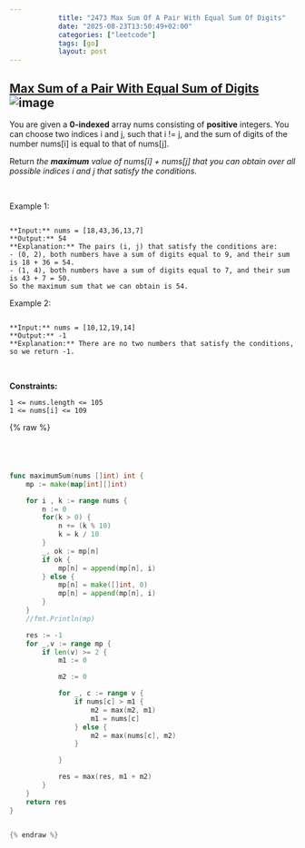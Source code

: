 ```yaml
---
            title: "2473 Max Sum Of A Pair With Equal Sum Of Digits"
            date: "2025-08-23T13:50:49+02:00"
            categories: ["leetcode"]
            tags: [go]
            layout: post
---
```

            
## [Max Sum of a Pair With Equal Sum of Digits](https://leetcode.com/problems/max-sum-of-a-pair-with-equal-sum-of-digits) ![image](https://img.shields.io/badge/Difficulty-Medium-orange)

You are given a **0-indexed** array nums consisting of **positive** integers. You can choose two indices i and j, such that i != j, and the sum of digits of the number nums[i] is equal to that of nums[j].

Return *the **maximum** value of *nums[i] + nums[j]* that you can obtain over all possible indices *i* and *j* that satisfy the conditions.*

 

Example 1:

```

**Input:** nums = [18,43,36,13,7]
**Output:** 54
**Explanation:** The pairs (i, j) that satisfy the conditions are:
- (0, 2), both numbers have a sum of digits equal to 9, and their sum is 18 + 36 = 54.
- (1, 4), both numbers have a sum of digits equal to 7, and their sum is 43 + 7 = 50.
So the maximum sum that we can obtain is 54.

```

Example 2:

```

**Input:** nums = [10,12,19,14]
**Output:** -1
**Explanation:** There are no two numbers that satisfy the conditions, so we return -1.

```

 

**Constraints:**

	1 <= nums.length <= 105
	1 <= nums[i] <= 109

{% raw %}


```go




func maximumSum(nums []int) int {
    mp := make(map[int][]int)

    for i , k := range nums {
        n := 0
        for(k > 0) {
            n += (k % 10)
            k = k / 10
        }
        _, ok := mp[n]
        if ok {
            mp[n] = append(mp[n], i)
        } else {
            mp[n] = make([]int, 0)
            mp[n] = append(mp[n], i)
        }
    }
    //fmt.Println(mp)

    res := -1
    for _,v := range mp {
        if len(v) >= 2 {
            m1 := 0

            m2 := 0

            for _, c := range v {
                if nums[c] > m1 {
                    m2 = max(m2, m1)
                    m1 = nums[c]
                } else {
                    m2 = max(nums[c], m2)
                }

            }

            res = max(res, m1 + m2)
        }
    }
    return res
}


{% endraw %}
```
